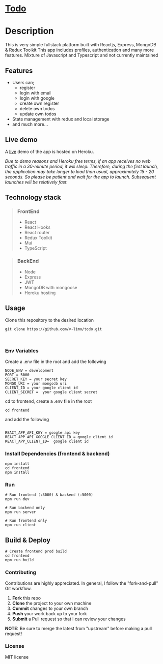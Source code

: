 # [Todo](https://github.com/v-limo/todo)

# Description

This is very simple fullstack platform built with Reactjs, Express, MongoDB & Redux Toolkit This app includes profiles, authentication and many more features. Mixture of Javascript and Typescript and not currently maintained


## Features

- Users can;
  - register
  - login with email
  - login with google
  - create own register
  - delete own todos
  - update own todos
- State management with redux and local storage
- and much more...

## Live demo

A [live](https://github.com/v-limo/todo) demo of the app is hosted on Heroku.

_Due to demo reasons and Heroku free terms, if an app receives no web traffic in a 30-minute period, it will sleep. Therefore, during the first launch, the application may take longer to load than usual, approximately 15 - 20 seconds. So please be patient and wait for the app to launch. Subsequent launches will be relatively fast._

## Technology stack

> ### FrontEnd
>
> - React
> - React Hooks
> - React router
> - Redux Toolkit
> - Mui
> - TypeScript
>   <br>

> ### BackEnd
>
> - Node
> - Express
> - JWT
> - MongoDB with mongoose
> - Heroku hosting
>   <br>

## Usage

Clone this repository to the desired location

```Shell
git clone https://github.com/v-limo/todo.git
```

<br>

### Env Variables

Create a .env file in the root and add the following

```
NODE_ENV = development
PORT = 5000
SECRET_KEY = your secret key
MONGO_URI = your mongodb uri
CLIENT_ID = your google client id
CLIENT_SECRET =  your google client secret

```

cd to frontend, create a .env file in the root

```
cd frontend
```

and add the following

```

REACT_APP_API_KEY = google api key
REACT_APP_API_GOOGLE_CLIENT_ID = google client id
REACT_APP_CLIENT_ID=  google client id

```

### Install Dependencies (frontend & backend)

```
npm install
cd frontend
npm install

```

### Run

```
# Run frontend (:3000) & backend (:5000)
npm run dev
```

```
# Run backend only
npm run server
```

```
# Run frontend only
npm run client
```

## Build & Deploy

```
# Create frontend prod build
cd frontend
npm run build
```

### Contributing

Contributions are highly appreciated. In general, I follow the "fork-and-pull" Git workflow.

1. **Fork** this repo
2. **Clone** the project to your own machine
3. **Commit** changes to your own branch
4. **Push** your work back up to your fork
5. **Submit** a Pull request so that I can review your changes

**NOTE:** Be sure to merge the latest from "upstream" before making a pull request!

### License

MIT license
